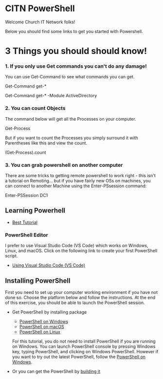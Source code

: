 # CITN PowerShell

Welcome Church IT Network folks!

Below you should find some links to get you started with Powershell. 

# 3 Things you should should know!

### 1. If you only use Get commands you can't do any damage!

You can use Get-Command to see what commands you can get. 

Get-Command get-* 

Get-Command get-* -Module ActiveDirectory 

### 2. You can count Objects

The command below will get all the Processes on your computer. 

Get-Process

But if you want to count the Processes you simply surround it with Parentheses like this and view the count.

(Get-Process).count 

### 3. You can grab powershell on another computer

There are some tricks to getting remote powershell to work right - this isn't a tutorial on Remoting... but if you have fairly new OSs on machines,
you can connect to another Machine using the Enter-PSsession command:

Enter-PSSession DC1


## Learning Powerhell 

- [Best Tutorial](https://channel9.msdn.com/Series/GetStartedPowerShell3/01)



### PowerShell Editor


I prefer to  use Visual Studio Code (VS Code) which works on Windows, Linux, and macOS.
Click on the following link to create your first PowerShell script.

- [Using Visual Studio Code (VS Code)](https://docs.microsoft.com/powershell/scripting/dev-cross-plat/vscode/using-vscode)


## Installing PowerShell

First you need to set up your computer working environment if you have not done so.
Choose the platform below and follow the instructions.
At the end of this exercise, you should be able to launch the PowerShell session.

- Get PowerShell by installing package
    * [PowerShell on Windows][inst-win]
    * [PowerShell on macOS][inst-macos]
    * [PowerShell on Linux][inst-linux]


  For this tutorial, you do not need to install PowerShell if you are running on Windows.
  You can launch PowerShell console by pressing Windows key, typing PowerShell, and clicking on Windows PowerShell.
  However if you want to try out the latest PowerShell, follow the [PowerShell on Windows][inst-win].

- Or you can get the PowerShell by [building it][build-powershell]

[build-powershell]:../../README.md#building-the-repository
[inst-linux]: https://docs.microsoft.com/powershell/scripting/install/installing-powershell-core-on-linux
[inst-win]: https://docs.microsoft.com/powershell/scripting/install/installing-powershell-core-on-windows
[inst-macos]: https://docs.microsoft.com/powershell/scripting/install/installing-powershell-core-on-macos
